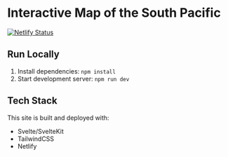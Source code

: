 # Interactive Map of the South Pacific

[![Netlify Status](https://api.netlify.com/api/v1/badges/4ab4121f-06e5-4f8e-914f-1c558cf73a4a/deploy-status)](https://app.netlify.com/sites/tsp-map/deploys)

## Run Locally

1. Install dependencies: `npm install`
2. Start development server: `npm run dev`

## Tech Stack

This site is built and deployed with:

- Svelte/SvelteKit
- TailwindCSS
- Netlify

